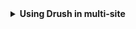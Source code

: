 <details>
<summary><strong>Using Drush in multi-site</strong></summary><br/>

In a Drupal multi-site setup, sites ID are defined in [web/sites/sites.php](https://github.com/platformsh-templates/drupal8-multisite/blob/master/web/sites/sites.php).  By default in this multi-site template, 2 subsites are defined in [routes.yaml](https://github.com/platformsh-templates/drupal8-multisite/blob/master/.platform/routes.yaml): `first` and `second`

Any Drush command can therefore be used on a specific subsite by using `--uri=`.  For example:
* `drush status --uri=first`
* `drush status --uri=second`

</details>